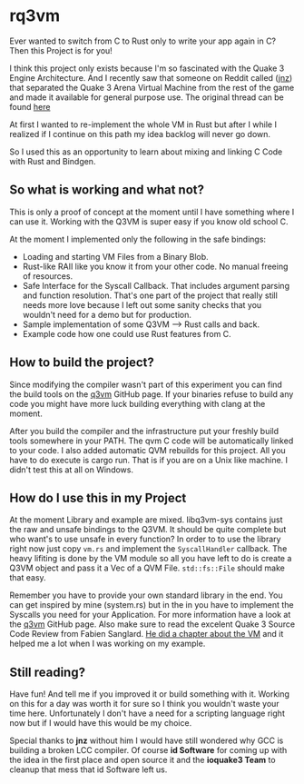 # rq3vm

Ever wanted to switch from C to Rust only to write your app again in C? Then this Project is for you!

I think this project only exists because I'm so fascinated with the Quake 3 Engine Architecture. And I recently saw that someone on Reddit called ([jnz](https://github.com/jnz)) that separated the Quake 3 Arena Virtual Machine from the rest of the game and made it available for general purpose use. The original thread can be found [here](https://www.reddit.com/r/programming/comments/9b839q/embedding_the_quake_3_virtual_machine_in_your_own/)


At first I wanted to re-implement the whole VM in Rust but after I while I realized if I continue on this path my idea backlog will never go down.

So I used this as an opportunity to learn about mixing and linking C Code with Rust and Bindgen.

## So what is working and what not?

This is only a proof of concept at the moment until I have something where I can use it. Working with the Q3VM is super easy if you know old school C.

At the moment I implemented only the following in the safe bindings:

* Loading and starting VM Files from a Binary Blob.
* Rust-like RAII like you know it from your other code. No manual freeing of resources.
* Safe Interface for the Syscall Callback. That includes argument parsing and function resolution. That's one part of the project that really still needs more love because I left out some sanity checks that you wouldn't need for a demo but for production.
* Sample implementation of some Q3VM --> Rust calls and back.
* Example code how one could use Rust features from C.

## How to build the project?

Since modifying the compiler wasn't part of this experiment you can find the build tools on the [q3vm](https://github.com/jnz/q3vm) GitHub page. If your binaries refuse to build any code you might have more luck building everything with clang at the moment.

After you build the compiler and the infrastructure put your freshly build tools somewhere in your PATH. The qvm C code will be automatically linked to your code. I also added automatic QVM rebuilds for this project. All you have to do execute is cargo run. That is if you are on a Unix like machine. I didn't test this at all on Windows.

## How do I use this in my Project

At the moment Library and example are mixed. libq3vm-sys contains just the raw and unsafe bindings to the Q3VM. It should be quite complete but who want's to use unsafe in every function?
In order to to use the library right now just copy `vm.rs` and implement the `SyscallHandler` callback. The heavy lifiting is done by the VM module so all you have left to do is create a Q3VM object and pass it a Vec<u8> of a QVM File. `std::fs::File` should make that easy.

Remember you have to provide your own standard library in the end. You can get inspired by mine (system.rs) but in the in you have to implement the Syscalls you need for your Application. For more information have a look at the [q3vm](https://github.com/jnz/q3vm) GitHub page. Also make sure to read the excelent Quake 3 Source Code Review from Fabien Sanglard. [He did a chapter about the VM](http://fabiensanglard.net/quake3/qvm.php) and it helped me a lot when I was working on my example.

## Still reading?

Have fun! And tell me if you improved it or build something with it. Working on this for a day was worth it for sure so I think you wouldn't waste your time here. Unfortunately I don't have a need for a scripting language right now but if I would have this would be my choice.

Special thanks to **jnz** without him I would have still wondered why GCC is building a broken LCC compiler. Of course **id Software** for coming up with the idea in the first place and open source it and the **ioquake3 Team** to cleanup that mess that id Software left us.